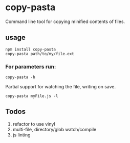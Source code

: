 copy-pasta
==========


Command line tool for copying minified contents of files.

## usage
```
npm install copy-pasta
copy-pasta path/to/my/file.ext
```

### For parameters run:
```
copy-pasta -h
```

Partial support for watching the file, writing on save.
```
copy-pasta myFile.js -l
```

## Todos
1. refactor to use vinyl
2. multi-file, directory/glob watch/compile
3. js linting